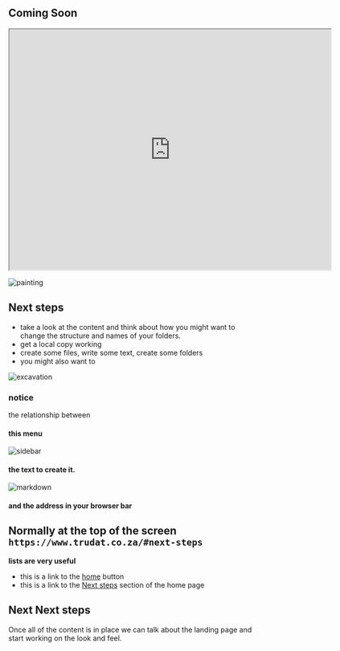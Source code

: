 ## Coming Soon


<iframe src="https://drive.google.com/file/d/18iUzm49mVLj_E1Xw6aldWDShUE5iDHh7/preview" width="640" height="480"></iframe>

![painting](images/PGpainting.jpg) 

## Next steps
- take a look at the content and think about how you might want to change the structure and names of your folders. 
- get a local copy working
- create some files, write some text, create some folders
- you might also want to 

![excavation](images/excavation.jpg)

### notice 
the relationship between
#### this menu 
![sidebar](images/sidemenu.png)
#### the text to create it.
![markdown](images/mark.png) 
#### and the address in your browser bar 
Normally at the top of the screen 
```https://www.trudat.co.za/#next-steps```
---
**lists are very useful**

- this is a link to the [home](#) button
- this is a link to the [Next steps](/#next-steps) section of the home page

## Next Next steps
Once all of the content is in place we can talk about the landing page and start working on the look and feel.















